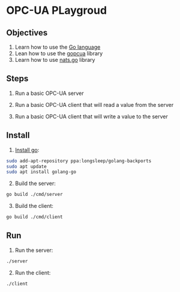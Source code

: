 # OPC-UA PLaygroud

## Objectives

1. Learn how to use the [Go language](https://go.dev/)
2. Lean how to use the [gopcua](https://github.com/gopcua/opcua) library
3. Learn how to use [nats.go](https://github.com/nats-io/nats.go) library

## Steps

1. Run a basic OPC-UA server

2. Run a basic OPC-UA client that will read a value from the server

3. Run a basic OPC-UA client that will write a value to the server


## Install

1. [Install go](https://askubuntu.com/a/1222190/863359):

```bash
sudo add-apt-repository ppa:longsleep/golang-backports
sudo apt update
sudo apt install golang-go
```

2. Build the server:

```bash
go build ./cmd/server
```

3. Build the client:

```bash
go build ./cmd/client
```

## Run

1. Run the server:

```bash
./server
```

2. Run the client:

```bash
./client
```
